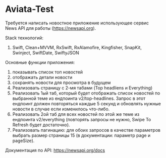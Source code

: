 # Aviata-Test
Требуется написать новостное приложение использующее сервис News API для работы (https://newsapi.org).

Stack технологий:
  1. Swift, Clean+MVVM, RxSwift, RxAlamofire, Kingfisher, SnapKit, Swinject, SwiftDate, SwiftyJSON

Основные функции приложения:
  1. показывать список топ новостей
  2. отображать детали новости
  3. сохранять новости для просмотра в будущем
  4. Реализовать страницу с 2-мя табами (Top headliens и Everything)
  5. Реализовать 1ый таб, который будет отображать список новостей по выбранной теме из ендпоинта v2/top-headlines. 
  Запрос в этот ендпоинт должен повторяться каждые 5 секунд и обновлять нужные новости в случае если изменилось что-либо.
  6. Реализовать 2ой таб для всех новостей по этой же теме из ендпоинта v2/everything (повторять запросы не нужно, Swipe To Refresh будет достаточно).
  7. Реализовать пагинацию: для обоих запросов в качестве параметров выбрать размер страницы 15 (в документации: параметр page и pageSize).

Документация по API: https://newsapi.org/docs 
